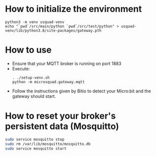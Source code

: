 # How to initialize the environment 

```
python3 -m venv usquad-venv
echo "`pwd`/src/main/python `pwd`/src/test/python" > usquad-venv/lib/python3.8/site-packages/gateway.pth
```

# How to use

* Ensure that your MQTT broker is running on port 1883
* Execute:
    ```
    . ./setup-venv.sh
    python -m microsquad.gateway.mqtt
    ```
* Follow the instructions given by Bitio to detect your Micro:bit and the gateway should start.

# How to reset your broker's persistent data (Mosquitto)

```bash
sudo service mosquitto stop
sudo rm /var/lib/mosquitto/mosquitto.db
sudo service mosquitto start
```